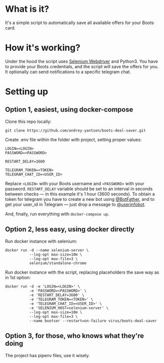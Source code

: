# What is it?

It's a simple script to automatically save all available offers for your Boots card.

# How it's working?

Under the hood the script uses [Selenium Webdriver](https://www.seleniumhq.org/projects/webdriver/) and Python3. You
have to provide your Boots credentials, and the script will save the offers for you. It optionally can send notifications
to a specific telegram chat.

# Setting up

## Option 1, easiest, using docker-compose

Clone this repo locally:

```
git clone https://github.com/andrey-yantsen/boots-deal-saver.git
```

Create .env file within the folder with project, setting proper values:

```dotenv
LOGIN=<LOGIN>
PASSWORD=<PASSWORD>

RESTART_DELAY=3600

TELEGRAM_TOKEN=<TOKEN>
TELEGRAM_CHAT_ID=<USER_ID>
```

Replace `<LOGIN>` with your Boots username and `<PASSWORD>` with your password. `RESTART_DELAY` variable should be set to
an interval in seconds between checks — in this example it's 1 hour (3600 seconds). To obtain a token for telegram you
have to create a new bot using [@BotFather](https://t.me/BotFather), and to get your user_id in Telegram — just drop a
message to [@userinfobot](https://t.me/userinfobot).

And, finally, run everything with `docker-compose up`.

## Option 2, less easy, using docker directly

Run docker instance with selenium:
```
docker run -d --name selenium-server \
           --log-opt max-size=10m \
           --log-opt max-file=3 \
           selenium/standalone-chrome 
```

Run docker instance with the script, replacing placeholders the save way as in 1st option:
```
docker run -d -e 'LOGIN=<LOGIN>' \
           -e 'PASSWORD=<PASSWORD>' \
           -e 'RESTART_DELAY=3600' \
           -e 'TELEGRAM_TOKEN=<TOKEN>' \
           -e 'TELEGRAM_CHAT_ID=<USER_ID>' \
           -e 'SELENIUM_HOST=selenium-server' \
           --log-opt max-size=10m \
           --log-opt max-file=3 \
           --name bootser --restart=on-failure virus/boots-deal-saver
```

## Option 3, for those, who knows what they're doing

The project has pipenv files, use it wisely.

